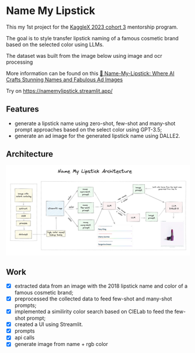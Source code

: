 # Name My Lipstick

This my 1st project for the [KaggleX 2023 cohort 3](https://www.kagglex.org/) mentorship program.

The goal is to style transfer lipstick naming of a famous cosmetic brand based on the selected color using LLMs.

The dataset was built from the image below using image and ocr processing

More information can be found on this [💄 Name-My-Lipstick: Where AI Crafts Stunning Names and Fabulous Ad Images](https://medium.com/@tcvieira/name-my-lipstick-where-ai-crafts-stunning-names-and-fabulous-ad-images-699298fd2647)

Try on https://namemylipstick.streamlit.app/

## Features

- generate a lipstick name using zero-shot, few-shot and many-shot prompt approaches based on the select color using GPT-3.5;
- generate an ad image for the generated lipstick name using DALLE2.

## Architecture

![](arch.jpg)

## Work

- [x] extracted data from an image with the 2018 lipstick name and color of a famous cosmetic brand;
- [x] preprocessed the collected data to feed few-shot and many-shot prompts;
- [x] implemented a similirity color search based on CIELab to feed the few-shot prompt;
- [x] created a UI using Streamlit.
- [x] prompts
- [x] api calls
- [x] generate image from name + rgb color
